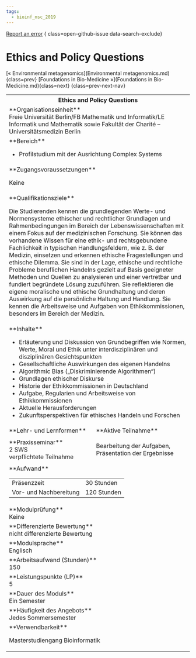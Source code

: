 ```yaml
---
tags:
  - bioinf_msc_2019
---
```

[Report an error](https://github.com/SGSSGene/FUB-SUP/issues/new?title=Error%20in%20%22Ethics%20and%20Policy%20Questions%22&body=There%20seems%20to%20be%20an%20error%20in%20module%20%22Ethics%20and%20Policy%20Questions%22%2E%0A%0A%3CDescribe%20here%20a%20slightly%20more%20detailed%20description%20of%20what%20is%20wrong%3E&labels=bug)
{ class=open-github-issue data-search-exclude}

# Ethics and Policy Questions

[« Environmental metagenomics](Environmental metagenomics.md){class=prev}
[Foundations in Bio-Medicine »](Foundations in Bio-Medicine.md){class=next}
{class=prev-next-nav}

<table markdown id="moduledesc">
<tr markdown class="moduledesc_head"><th colspan="2">Ethics and Policy Questions </th></tr>
<tr markdown><td colspan="2">**Organisationseinheit**   <br>Freie Universität Berlin/FB Mathematik und Informatik/LE Informatik und Mathematik sowie Fakultät der Charité – Universitätsmedizin Berlin</td></tr>

<tr markdown><td colspan="2">**Bereich**<br>


- Profilstudium mit der Ausrichtung Complex Systems

</td></tr>

<tr markdown><td colspan="2">**Zugangsvoraussetzungen** <br>

Keine


</td></tr>
<tr markdown><td colspan="2">**Qualifikationsziele**    <br>

Die Studierenden kennen die grundlegenden Werte- und Normensysteme ethischer
und rechtlicher Grundlagen und Rahmenbedingungen im Bereich der
Lebenswissenschaften mit einem Fokus auf der medizinischen Forschung. Sie
können das vorhandene Wissen für eine ethik- und rechtsgebundene
Fachlichkeit in typischen Handlungsfeldern, wie z. B. der Medizin, einsetzen
und erkennen ethische Fragestellungen und ethische Dilemma. Sie sind in der
Lage, ethische und rechtliche Probleme beruflichen Handelns gezielt auf
Basis geeigneter Methoden und Quellen zu analysieren und einer vertretbar
und fundiert begründete Lösung zuzuführen. Sie reflektieren die eigene
moralische und ethische Grundhaltung und deren Auswirkung auf die
persönliche Haltung und Handlung. Sie kennen die Arbeitsweise und Aufgaben
von Ethikkommissionen, besonders im Bereich der Medizin.


</td></tr>
<tr markdown><td colspan="2">**Inhalte**                <br>


- Erläuterung und Diskussion von Grundbegriffen wie Normen, Werte, Moral und
Ethik unter interdisziplinären und disziplinären Gesichtspunkten
- Gesellschaftliche Auswirkungen des eigenen Handelns
- Algorithmic Bias („Diskriminierende Algorithmen“)
- Grundlagen ethischer Diskurse
- Historie der Ethikkommissionen in Deutschland
- Aufgabe, Regularien und Arbeitsweise von Ethikkommissionen
- Aktuelle Herausforderungen
- Zukunftsperspektiven für ethisches Handeln und Forschen


</td></tr>

<tr markdown><td>**Lehr- und Lernformen**</td><td>**Aktive Teilnahme**</td></tr>
<tr markdown><td> **Praxisseminar** <br>2 SWS <br> verpflichtete Teilnahme</td><td>

Bearbeitung der Aufgaben, Präsentation der Ergebnisse
</td></tr>
<tr markdown><td colspan="2">**Aufwand**                <br>
<table class="aufwand_table">
<tr><td>Präsenzzeit</td><td>30 Stunden</td></tr>
<tr><td>Vor- und Nachbereitung</td><td>120 Stunden</td></tr>
</table>

</td></tr>
<tr markdown><td colspan="2">**Modulprüfung**             <br>Keine


</td></tr>
<tr markdown><td colspan="2">**Differenzierte Bewertung** <br>nicht differenzierte Bewertung

</td></tr>
<tr markdown><td colspan="2">**Modulsprache**             <br>Englisch</td></tr>
<tr markdown><td colspan="2">**Arbeitsaufwand (Stunden)** <br>150</td></tr>
<tr markdown><td colspan="2">**Leistungspunkte (LP)**     <br>5</td></tr>
<tr markdown><td colspan="2">**Dauer des Moduls**         <br>Ein Semester</td></tr>
<tr markdown><td colspan="2">**Häufigkeit des Angebots**  <br>Jedes Sommersemester</td></tr>
<tr markdown><td colspan="2">**Verwendbarkeit**           <br>

Masterstudiengang Bioinformatik


</td></tr>


</table>
